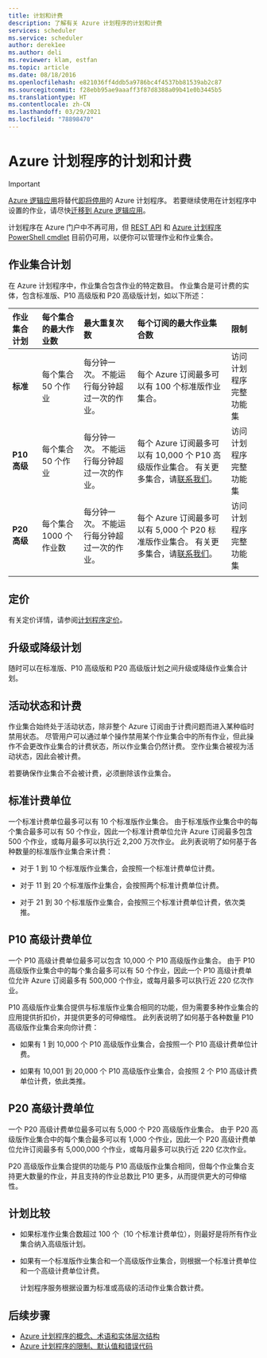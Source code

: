 ```yaml
---
title: 计划和计费
description: 了解有关 Azure 计划程序的计划和计费
services: scheduler
ms.service: scheduler
author: derek1ee
ms.author: deli
ms.reviewer: klam, estfan
ms.topic: article
ms.date: 08/18/2016
ms.openlocfilehash: e821036ff4ddb5a9786bc4f4537bb81539ab2c87
ms.sourcegitcommit: f28ebb95ae9aaaff3f87d8388a09b41e0b3445b5
ms.translationtype: HT
ms.contentlocale: zh-CN
ms.lasthandoff: 03/29/2021
ms.locfileid: "78898470"
---
```

# <a name="plans-and-billing-for-azure-scheduler"></a>Azure 计划程序的计划和计费

> [!IMPORTANT]
> [Azure 逻辑应用](../logic-apps/logic-apps-overview.md)将替代[即将停用](../scheduler/migrate-from-scheduler-to-logic-apps.md#retire-date)的 Azure 计划程序。 若要继续使用在计划程序中设置的作业，请尽快[迁移到 Azure 逻辑应用](../scheduler/migrate-from-scheduler-to-logic-apps.md)。 
>
> 计划程序在 Azure 门户中不再可用，但 [REST API](/rest/api/scheduler) 和 [Azure 计划程序 PowerShell cmdlet](scheduler-powershell-reference.md) 目前仍可用，以便你可以管理作业和作业集合。

## <a name="job-collection-plans"></a>作业集合计划

在 Azure 计划程序中，作业集合包含作业的特定数目。 作业集合是可计费的实体，包含标准版、P10 高级版和 P20 高级版计划，如以下所述： 

| 作业集合计划 | 每个集合的最大作业数 | 最大重复次数 | 每个订阅的最大作业集合数 | 限制 | 
|:--- |:--- |:--- |:--- |:--- |
| **标准** | 每个集合 50 个作业 | 每分钟一次。 不能运行每分钟超过一次的作业。 | 每个 Azure 订阅最多可以有 100 个标准版作业集合。 | 访问计划程序完整功能集 | 
| **P10 高级** | 每个集合 50 个作业 | 每分钟一次。 不能运行每分钟超过一次的作业。 | 每个 Azure 订阅最多可以有 10,000 个 P10 高级版作业集合。 有关更多集合，请<a href="mailto:wapteams@microsoft.com">联系我们</a>。 | 访问计划程序完整功能集 |
| **P20 高级** | 每个集合 1000 个作业数 | 每分钟一次。 不能运行每分钟超过一次的作业。 | 每个 Azure 订阅最多可以有 5,000 个 P20 标准版作业集合。 有关更多集合，请<a href="mailto:wapteams@microsoft.com">联系我们</a>。 | 访问计划程序完整功能集 |
|||||| 

## <a name="pricing"></a>定价

有关定价详情，请参阅[计划程序定价](https://azure.microsoft.com/pricing/details/scheduler/)。

## <a name="upgrade-or-downgrade-plans"></a>升级或降级计划

随时可以在标准版、P10 高级版和 P20 高级版计划之间升级或降级作业集合计划。

## <a name="active-status-and-billing"></a>活动状态和计费

作业集合始终处于活动状态，除非整个 Azure 订阅由于计费问题而进入某种临时禁用状态。 尽管用户可以通过单个操作禁用某个作业集合中的所有作业，但此操作不会更改作业集合的计费状态，所以作业集合仍然计费。 空作业集合被视为活动状态，因此会被计费。

若要确保作业集合不会被计费，必须删除该作业集合。

## <a name="standard-billable-units"></a>标准计费单位

一个标准计费单位最多可以有 10 个标准版作业集合。 由于标准版作业集合中的每个集合最多可以有 50 个作业，因此一个标准计费单位允许 Azure 订阅最多包含 500 个作业，或每月最多可以执行近 2,200 万次作业。 此列表说明了如何基于各种数量的标准版作业集合来计费：

* 对于 1 到 10 个标准版作业集合，会按照一个标准计费单位计费。 

* 对于 11 到 20 个标准版作业集合，会按照两个标准计费单位计费。 

* 对于 21 到 30 个标准版作业集合，会按照三个标准计费单位计费，依次类推。

## <a name="p10-premium-billable-units"></a>P10 高级计费单位

一个 P10 高级计费单位最多可以包含 10,000 个 P10 高级版作业集合。 由于 P10 高级版作业集合中的每个集合最多可以有 50 个作业，因此一个 P10 高级计费单位允许 Azure 订阅最多有 500,000 个作业，或每月最多可以执行近 220 亿次作业。 

P10 高级版作业集合提供与标准版作业集合相同的功能，但为需要多种作业集合的应用提供折扣价，并提供更多的可伸缩性。 此列表说明了如何基于各种数量 P10 高级版作业集合来向你计费：

* 如果有 1 到 10,000 个 P10 高级版作业集合，会按照一个 P10 高级计费单位计费。 

* 如果有 10,001 到 20,000 个 P10 高级版作业集合，会按照 2 个 P10 高级计费单位计费，依此类推。

## <a name="p20-premium-billable-units"></a>P20 高级计费单位

一个 P20 高级计费单位最多可以有 5,000 个 P20 高级版作业集合。 由于 P20 高级版作业集合中的每个集合最多可以有 1,000 个作业，因此一个 P20 高级计费单位允许订阅最多有 5,000,000 个作业，或每月最多可以执行近 220 亿次作业。

P20 高级版作业集合提供的功能与 P10 高级版作业集合相同，但每个作业集合支持更大数量的作业，并且支持的作业总数比 P10 更多，从而提供更大的可伸缩性。

## <a name="plan-comparison"></a>计划比较

* 如果标准作业集合数超过 100 个（10 个标准计费单位），则最好是将所有作业集合纳入高级版计划。

* 如果有一个标准版作业集合和一个高级版作业集合，则根据一个标准计费单位和一个高级计费单位计费。

  计划程序服务根据设置为标准或高级的活动作业集合数计费。

## <a name="next-steps"></a>后续步骤

* [Azure 计划程序的概念、术语和实体层次结构](scheduler-concepts-terms.md)
* [Azure 计划程序的限制、默认值和错误代码](scheduler-limits-defaults-errors.md)